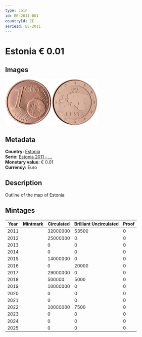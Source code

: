 ```yaml
---
type: coin
id: EE-2011-001
countryId: EE
serieId: EE-2011
---
```


# Estonia € 0.01

## Images

<img src="../../../Images/common-2007-001.webp" height="150" alt="Front image"><img src="Images/estonia-2011-001.webp" height="150" alt="Back image">

## Metadata

**Country:** [Estonia](../index.md)\
**Serie:** [Estonia 2011 - ...](index.md)\
**Monetary value:** € 0.01\
**Currency:** Euro

## Description

Outline of the map of Estonia

## Mintages

| Year | Mintmark | Circulated | Brilliant Uncirculated | Proof |
| ---- | -------- | ---------- | ---------------------- | ----- |
| 2011 |          | 32000000   | 53500                  | 0     |
| 2012 |          | 25000000   | 0                      | 0     |
| 2013 |          | 0          | 0                      | 0     |
| 2014 |          | 0          | 0                      | 0     |
| 2015 |          | 14000000   | 0                      | 0     |
| 2016 |          | 0          | 20000                  | 0     |
| 2017 |          | 29000000   | 0                      | 0     |
| 2018 |          | 500000     | 5000                   | 0     |
| 2019 |          | 10000000   | 0                      | 0     |
| 2020 |          | 0          | 0                      | 0     |
| 2021 |          | 0          | 0                      | 0     |
| 2022 |          | 10000000   | 7500                   | 0     |
| 2023 |          | 0          | 0                      | 0     |
| 2024 |          | 0          | 0                      | 0     |
| 2025 |          | 0          | 0                      | 0     |

